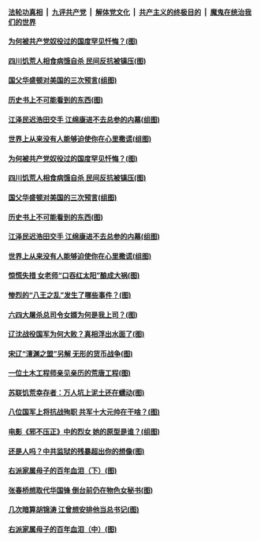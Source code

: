 ####  [法轮功真相](../../../../basic/blob/master/README.md?t=03060601) &nbsp;|&nbsp; [九评共产党](../../../../9ping.md/blob/master/README.md?t=03060601) &nbsp;|&nbsp; [解体党文化](../../../../jtdwh.md/blob/master/README.md?t=03060601)  &nbsp;|&nbsp; [共产主义的终极目的](../../../../gczydzjmd.md/blob/master/README.md?t=03060601) &nbsp;|&nbsp; [魔鬼在统治我们的世界](../../../../mgztzwmdsj.md/blob/master/README.md?t=03060601) 

#### [为何被共产党奴役过的国度罕见忏悔？(图)](../pages/p6/963901.md?t=03060601) 

#### [四川饥荒人相食病饿自杀 民间反抗被镇压(图)](../pages/p6/964389.md?t=03060601) 

#### [国父华盛顿对美国的三次预言(组图)](../pages/p6/964036.md?t=03060601) 

#### [历史书上不可能看到的东西(图)](../pages/p6/964449.md?t=03060601) 

#### [江泽民迟浩田交手 江绵康进不去总参的内幕(组图)](../pages/p6/963937.md?t=03060601) 

#### [世界上从来没有人能够迫使你在心里撒谎(组图)](../pages/p6/963996.md?t=03060601) 

#### [为何被共产党奴役过的国度罕见忏悔？(图)](../pages/p6/963901.md?t=03060601) 

#### [四川饥荒人相食病饿自杀 民间反抗被镇压(图)](../pages/p6/964389.md?t=03060601) 

#### [国父华盛顿对美国的三次预言(组图)](../pages/p6/964036.md?t=03060601) 

#### [历史书上不可能看到的东西(图)](../pages/p6/964449.md?t=03060601) 

#### [江泽民迟浩田交手 江绵康进不去总参的内幕(组图)](../pages/p6/963937.md?t=03060601) 

#### [世界上从来没有人能够迫使你在心里撒谎(组图)](../pages/p6/963996.md?t=03060601) 

#### [惊慌失措 女老师“口吞红太阳”酿成大祸(图)](../pages/p6/963843.md?t=03060601) 

#### [惨烈的“八王之乱”发生了哪些事件？(图)](../pages/p6/963837.md?t=03060601) 

#### [六四大屠杀总司令女婿为何是我上司？(图)](../pages/p6/963450.md?t=03060601) 

#### [辽沈战役国军为何大败？真相浮出水面了(图)](../pages/p6/963832.md?t=03060601) 

#### [宋辽“澶渊之盟”另解 无形的货币战争(图)](../pages/p6/963938.md?t=03060601) 

#### [一位土木工程师亲见亲历的荒唐工程(图)](../pages/p6/961631.md?t=03060601) 

#### [苏联饥荒幸存者：万人坑上泥土还在蠕动(图)](../pages/p6/963590.md?t=03060601) 

#### [八位国军上将抗战殉职 共军十大元帅在干啥？(图)](../pages/p6/960724.md?t=03060601) 

#### [电影《邪不压正》中的烈女 她的原型是谁？(组图)](../pages/p6/963716.md?t=03060601) 

#### [还是人吗？中共监狱的残暴超出你的想像(图)](../pages/p6/963278.md?t=03060601) 

#### [右派家属母子的百年血泪（下）(图)](../pages/p6/962627.md?t=03060601) 

#### [张春桥想取代华国锋 倒台前仍在物色女秘书(图)](../pages/p6/962833.md?t=03060601) 

#### [几次暗算胡锦涛 江曾想安排他当总书记(图)](../pages/p6/941643.md?t=03060601) 

#### [右派家属母子的百年血泪（中）(图)](../pages/p6/962624.md?t=03060601) 

